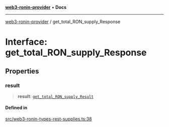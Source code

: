 [**web3-ronin-provider**](../README.md) • **Docs**

***

[web3-ronin-provider](../globals.md) / get\_total\_RON\_supply\_Response

# Interface: get\_total\_RON\_supply\_Response

## Properties

### result

> **result**: [`get_total_RON_supply_Result`](get_total_RON_supply_Result.md)

#### Defined in

[src/web3-ronin-types-rest-supplies.ts:38](https://github.com/chuacw/web3-ronin-provider/blob/5e9462adf1edb8f1f7982dc5f4e5bd7094a4d6eb/src/web3-ronin-types-rest-supplies.ts#L38)
